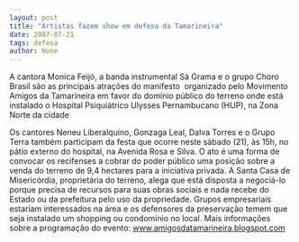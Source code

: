 ```yaml
---
layout: post
title: "Artistas fazem show em defesa da Tamarineira"
date: 2007-07-21
tags: defesa
author: None
---
```

A cantora Monica Feij&oacute;, a banda instrumental S&aacute; Grama e o grupo Choro Brasil s&atilde;o as principais atra&ccedil;&otilde;es do manifesto &nbsp;organizado pelo Movimento Amigos da Tamarineira em favor do dom&iacute;nio p&uacute;blico do terreno onde est&aacute; instalado o Hospital Psiqui&aacute;trico Ulysses Pernambucano (HUP), na Zona Norte da cidade 

Os cantores Neneu Liberalquino, Gonzaga Leal, Dalva Torres e o Grupo Terra tamb&eacute;m participam da festa que ocorre neste s&aacute;bado (21), &agrave;s 15h, no p&aacute;tio externo do hospital, na Avenida Rosa e Silva. O ato &eacute; uma forma de convocar os recifenses a cobrar do poder p&uacute;blico uma posi&ccedil;&atilde;o sobre a venda do terreno de 9,4 hectares para a iniciativa privada.
A Santa Casa de Miseric&oacute;rdia, propriet&aacute;ria do terreno, alega que est&aacute; disposta a negoci&aacute;-lo porque precisa de recursos para suas obras sociais e nada recebe do Estado ou da prefeitura pelo uso da propriedade. Grupos empresariais estariam interessados na &aacute;rea e os defensores da preserva&ccedil;&atilde;o temem que seja instalado um shopping ou condom&iacute;nio no local.
Mais informa&ccedil;&otilde;es sobre a programa&ccedil;&atilde;o do evento: www.amigosdatamarineira.blogspot.com 